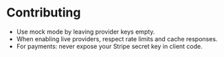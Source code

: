 # Contributing

- Use mock mode by leaving provider keys empty.
- When enabling live providers, respect rate limits and cache responses.
- For payments: never expose your Stripe secret key in client code.
